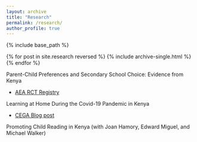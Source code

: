 ```yaml
---
layout: archive
title: "Research"
permalink: /research/
author_profile: true
---
```


{% include base_path %}

{% for post in site.research reversed %}
  {% include archive-single.html %}
{% endfor %}

Parent-Child Preferences and Secondary School Choice: Evidence from Kenya 
* [AEA RCT Registry](https://www.socialscienceregistry.org/trials/5517)

Learning at Home During the Covid-19 Pandemic in Kenya 
* [CEGA Blog post](https://medium.com/center-for-effective-global-action/how-well-are-remote-learning-tools-reaching-students-in-kenya-d8c8461c7f88)

Promoting Child Reading in Kenya (with Joan Hamory, Edward Miguel, and Michael Walker)


